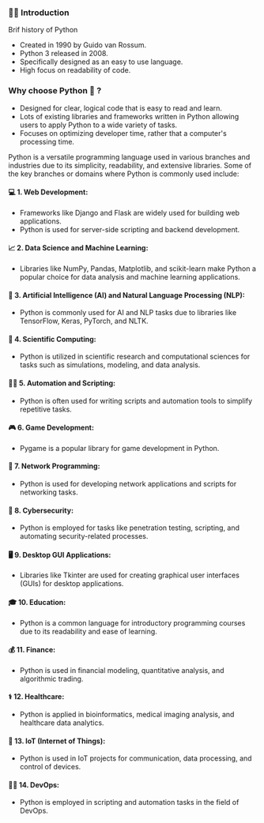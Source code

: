 ### 🤝🏻 Introduction
Brif history of Python
- Created in 1990 by Guido van Rossum.
- Python 3 released in 2008.
- Specifically designed as an easy to use language.
- High focus on readability of code.

### Why choose Python 🐍 ? 
- Designed for clear, logical code that is easy to read and learn.
- Lots of existing libraries and frameworks written in Python allowing users to apply Python to a wide variety of tasks.
- Focuses on optimizing developer time, rather that a computer's processing time.


Python is a versatile programming language used in various branches and industries due to its simplicity, readability, and extensive libraries. Some of the key branches or domains where Python is commonly used include:

#### 💻 1. Web Development:
- Frameworks like Django and Flask are widely used for building web applications.
- Python is used for server-side scripting and backend development.

#### 📈 2. Data Science and Machine Learning:
- Libraries like NumPy, Pandas, Matplotlib, and scikit-learn make Python a popular choice for data analysis and machine learning applications.

#### 🤖 3. Artificial Intelligence (AI) and Natural Language Processing (NLP):
- Python is commonly used for AI and NLP tasks due to libraries like TensorFlow, Keras, PyTorch, and NLTK.

#### 🧪 4. Scientific Computing:
- Python is utilized in scientific research and computational sciences for tasks such as simulations, modeling, and data analysis.

#### 👩‍💻 5. Automation and Scripting:
- Python is often used for writing scripts and automation tools to simplify repetitive tasks.

#### 🎮 6. Game Development:
- Pygame is a popular library for game development in Python.

#### 📡 7. Network Programming:
- Python is used for developing network applications and scripts for networking tasks.

#### 🔐 8. Cybersecurity:
- Python is employed for tasks like penetration testing, scripting, and automating security-related processes.

#### 🖥️ 9. Desktop GUI Applications:
- Libraries like Tkinter are used for creating graphical user interfaces (GUIs) for desktop applications.

#### 🎓 10. Education:
- Python is a common language for introductory programming courses due to its readability and ease of learning.

#### 💰 11. Finance:
- Python is used in financial modeling, quantitative analysis, and algorithmic trading.

#### ⚕️ 12. Healthcare:
- Python is applied in bioinformatics, medical imaging analysis, and healthcare data analytics.

#### 📲 13. IoT (Internet of Things):
- Python is used in IoT projects for communication, data processing, and control of devices.

#### 👨‍💻 14. DevOps:
- Python is employed in scripting and automation tasks in the field of DevOps.
